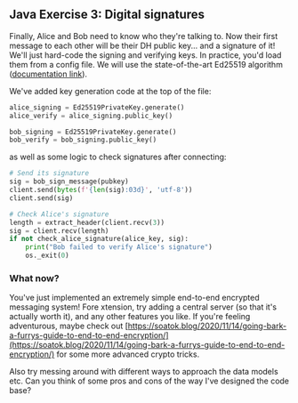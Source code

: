 ## Java Exercise 3: Digital signatures

Finally, Alice and Bob need to know who they're talking to. Now their first message to each other will be their DH public key... and a signature of it!
We'll just hard-code the signing and verifying keys. In practice, you'd load them from a config file. We will use the state-of-the-art Ed25519 algorithm ([documentation link](https://cryptography.io/en/latest/hazmat/primitives/asymmetric/ed25519.html)).

We've added key generation code at the top of the file:
```py
alice_signing = Ed25519PrivateKey.generate()
alice_verify = alice_signing.public_key()

bob_signing = Ed25519PrivateKey.generate()
bob_verify = bob_signing.public_key()
```

as well as some logic to check signatures after connecting:
```py
# Send its signature
sig = bob_sign_message(pubkey)
client.send(bytes(f'{len(sig):03d}', 'utf-8'))
client.send(sig)

# Check Alice's signature
length = extract_header(client.recv(3))
sig = client.recv(length)
if not check_alice_signature(alice_key, sig):
    print("Bob failed to verify Alice's signature")
    os._exit(0)
```

### What now?
You've just implemented an extremely simple end-to-end encrypted messaging system! Fore xtension, try adding a central server (so that it's actually worth it), and any other features you like. If you're feeling adventurous, maybe check out [https://soatok.blog/2020/11/14/going-bark-a-furrys-guide-to-end-to-end-encryption/](https://soatok.blog/2020/11/14/going-bark-a-furrys-guide-to-end-to-end-encryption/) for some more advanced crypto tricks.

Also try messing around with different ways to approach the data models etc. Can you think of some pros and cons of the way I've designed the code base?

